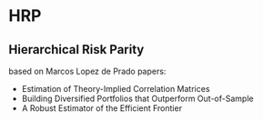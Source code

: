 # HRP
## Hierarchical Risk Parity

based on Marcos Lopez de Prado papers:
* Estimation of Theory-Implied Correlation Matrices
* Building Diversified Portfolios that Outperform Out-of-Sample
* A Robust Estimator of the Efficient Frontier
